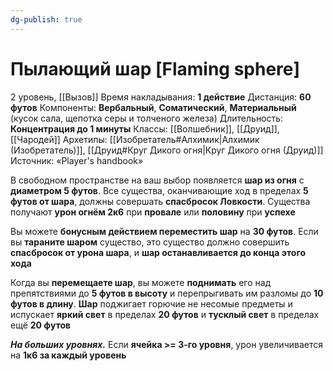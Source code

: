 ```yaml
---
dg-publish: true
---
```

# Пылающий шар [Flaming sphere]
2 уровень, [[Вызов]]
Время накладывания: **1 действие**
Дистанция: **60 футов**
Компоненты: **Вербальный**, **Соматический**, **Материальный** (кусок сала, щепотка серы и толченого железа)
Длительность: **Концентрация до 1 минуты**
Классы: [[Волшебник]], [[Друид]], [[Чародей]]
Архетипы: [[Изобретатель#Алхимик|Алхимик (Изобретатель)]], [[Друид#Круг Дикого огня|Круг Дикого огня (Друид)]]
Источник: «Player's handbook»

В свободном пространстве на ваш выбор появляется **шар из огня** с **диаметром 5 футов**. Все существа, оканчивающие ход в пределах **5 футов от шара**, должны совершать **спасбросок Ловкости**. Существа получают **урон огнём 2к6** при **провале** или **половину** при **успехе**

Вы можете **бонусным действием переместить шар** на **30 футов**. Если вы **тараните шаром** существо, это существо должно совершить **спасбросок от урона шара**, и **шар останавливается до конца этого хода**

Когда вы **перемещаете шар**, вы можете **поднимать** его над препятствиями до **5 футов в высоту** и перепрыгивать им разломы до **10 футов в длину**. **Шар** поджигает горючие не несомые предметы и испускает **яркий свет** в пределах **20 футов** и **тусклый свет** в пределах ещё **20 футов**

**_На больших уровнях._** Если **ячейка >= 3-го уровня**, урон увеличивается на **1к6 за каждый уровень**